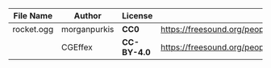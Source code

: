 | File Name                  | Author          | License       | Link                                                         | Notes                   |
|----------------------------|-----------------|---------------|--------------------------------------------------------------|-------------------------|
| rocket.ogg                 | morganpurkis    | **CC0**       | https://freesound.org/people/morganpurkis/sounds/391847/     | *Edited*                |
|                            | CGEffex         | **CC-BY-4.0** | https://freesound.org/people/CGEffex/sounds/100772/          | *Edited*                |

